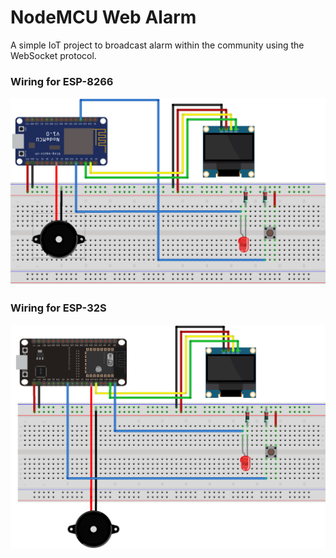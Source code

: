 NodeMCU Web Alarm
===========

A simple IoT project to broadcast alarm within the community using the WebSocket protocol.

### Wiring for ESP-8266

![ESP-8266 Wiring](client_esp_8266/client_esp_8266.png)

### Wiring for ESP-32S

![ESP-32S Wiring](client_esp_32s/client_esp_32s.png)
